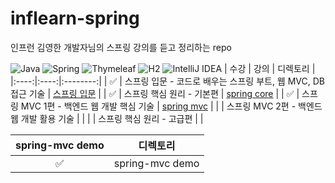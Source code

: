 # inflearn-spring
인프런 김영한 개발자님의 스프링 강의를 듣고 정리하는 repo

![Java](https://img.shields.io/badge/java-%23ED8B00.svg?style=for-the-badge&logo=java&logoColor=white)
![Spring](https://img.shields.io/badge/spring-%236DB33F.svg?style=for-the-badge&logo=spring&logoColor=white)
![Thymeleaf](https://img.shields.io/badge/Thymeleaf-%23005C0F.svg?style=for-the-badge&logo=Thymeleaf&logoColor=white)
![H2](https://img.shields.io/badge/H2-%230A0FF9.svg?style=for-the-badge&logo=H2&logoColor=white)
![IntelliJ IDEA](https://img.shields.io/badge/IntelliJIDEA-9000D3.svg?style=for-the-badge&logo=intellij-idea&logoColor=white)
| 수강 | 강의 | 디렉토리 |
|:----:|:----:|:--------:|
| ✅ | 스프링 입문 - 코드로 배우는 스프링 부트, 웹 MVC, DB 접근 기술 | [스프링 입문](https://github.com/subinmun1997/inflearn-spring) |
| ✅ | 스프링 핵심 원리 - 기본편 | [spring core](https://github.com/subinmun1997/inflearn-spring-core) |
| ✅ | 스프링 MVC 1편 - 백엔드 웹 개발 핵심 기술 | [spring mvc](https://github.com/subinmun1997/inflearn-spring-mvc) |
|  | 스프링 MVC 2편 - 백엔드 웹 개발 활용 기술 |  |
|  | 스프링 핵심 원리 - 고급편 |  |


| spring-mvc demo | 디렉토리 |
|:---------------:|:--------:|
| ✅ | spring-mvc demo |  | [study mvc](https://github.com/subinmun1997/springmvc-demo) |

